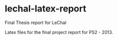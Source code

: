 lechal-latex-report
===================

Final Thesis report for LeChal


Latex files for the final project report for PS2 - 2013. 
